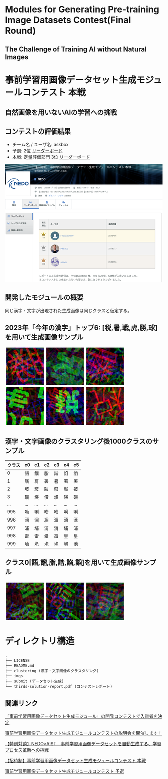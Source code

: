 # Modules for Generating Pre-training Image Datasets Contest(Final Round)
## The Challenge of Training AI without Natural Images

# 事前学習用画像データセット生成モジュールコンテスト 本戦
## 自然画像を用いないAIの学習への挑戦


## コンテストの評価結果
- チーム名 / ユーザ名: askbox
- 予選: 2位 [リーダーボード](https://signate.jp/competitions/1071/leaderboard)
- 本戦: 定量評価部門 3位 [リーダーボード](https://signate.jp/competitions/1073/leaderboard)

[![リーダーボード](./imgs/leaderboard.png)](https://signate.jp/competitions/1073/leaderboard)

## 開発したモジュールの概要
同じ漢字・文字が出現された生成画像は同じクラスと仮定する。

## 2023年「今年の漢字」トップ6: [税,暑,戦,虎,勝,球]を用いて生成画像サンプル 

![2023年「今年の漢字」トップ6](./imgs/2023_kanji.png "2023年「今年の漢字」トップ6のクラス")

## 漢字・文字画像のクラスタリング後1000クラスのサンプル

クラス|c0|c1|c2|c3|c4|c5
-|-|-|-|-|-|-
0|語|餾|脂|諧|諂|謟
1|屩|肩|署|暑|署|署
2|坡|玻|陂|攲|敧|被
3|璜|煐|僙|煐|瑛|磺
...|...|...|...|...|...|...
995|呦|唎|吻|吻|唎|唎
996|涵|涸|凅|湄|涵|滙
997|浦|埔|浦|消|埔|浦
998|雷|雷|罍|畐|皇|皇
999|圸|垝|垉|垉|垉|池


## クラス0[語,餾,脂,諧,諂,謟]を用いて生成画像サンプル 

![0クラス](./imgs/0_020_066_078.png "0クラス")

# ディレクトリ構造
```
.
├── LICENSE
├── README.md
├── clustering (漢字・文字画像のクラスタリング)
├── imgs
├── submit (データセット生成)
└── thirds-solution-report.pdf (コンテストレポート)
```


## 関連リンク

[「事前学習用画像データセット生成モジュール」の開発コンテストで入賞者を決定](https://www.nedo.go.jp/news/press/AA5_101725.html)

[事前学習用画像データセット生成モジュールコンテストの説明会を開催します！](https://www.nedo.go.jp/events/CD_100182.html)

[【特別対談】NEDO×AIST　事前学習用画像データセットを自動生成する、学習プロセス革新への挑戦](https://signate.jp/articles/features-dataset-20230825)

[【招待制】事前学習用画像データセット生成モジュールコンテスト 本戦](https://signate.jp/competitions/1073)

[事前学習用画像データセット生成モジュールコンテスト 予選](https://signate.jp/competitions/1071)
